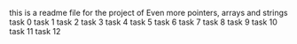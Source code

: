 this is a readme file for the project of Even more pointers, arrays and strings 
task 0
task 1
task 2
task 3
task 4
task 5
task 6 
task 7
task 8
task 9 
task 10
task 11
task 12
